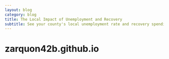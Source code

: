 ```yaml
---
layout: blog
category: blog
title: The Local Impact of Unemployment and Recovery
subtitle: See your county's local unemployment rate and recovery spending--
---
```


zarquon42b.github.io
====================

